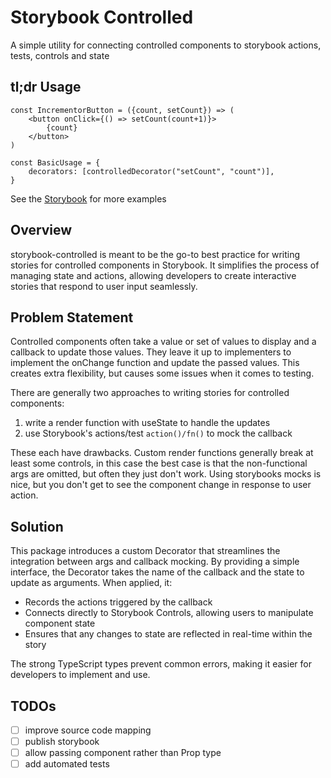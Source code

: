# Storybook Controlled
A simple utility for connecting controlled components to storybook actions, tests, controls and state

## tl;dr Usage
```tsx
const IncrementorButton = ({count, setCount}) => (
    <button onClick={() => setCount(count+1)}>
        {count}
    </button>
)

const BasicUsage = {
    decorators: [controlledDecorator("setCount", "count")],
}
```
See the [Storybook](https://main--676de7925ca7e0feeaaad251.chromatic.com) for more examples

## Overview
storybook-controlled is meant to be the go-to best practice for writing stories for controlled components in Storybook. It simplifies the process of managing state and actions, allowing developers to create interactive stories that respond to user input seamlessly.


## Problem Statement
Controlled components often take a value or set of values to display and a callback to update those values. They leave it up to implementers to implement the onChange function and update the passed values. This creates extra flexibility, but causes some issues when it comes to testing.

There are generally two approaches to writing stories for controlled components:
1. write a render function with useState to handle the updates
2. use Storybook's actions/test `action()/fn()` to mock the callback

These each have drawbacks. Custom render functions generally break at least some controls, in this case the best case is that the non-functional args are omitted, but often they just don't work. Using storybooks mocks is nice, but you don't get to see the component change in response to user action. 

## Solution
This package introduces a custom Decorator that streamlines the integration between args and callback mocking. By providing a simple interface, the Decorator takes the name of the callback and the state to update as arguments. When applied, it:

- Records the actions triggered by the callback
- Connects directly to Storybook Controls, allowing users to manipulate component state
- Ensures that any changes to state are reflected in real-time within the story

The strong TypeScript types prevent common errors, making it easier for developers to implement and use.

## TODOs

- [ ] improve source code mapping
- [ ] publish storybook
- [ ] allow passing component rather than Prop type
- [ ] add automated tests
